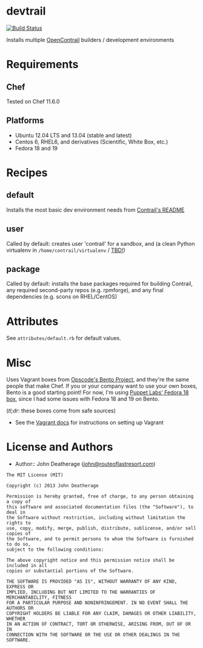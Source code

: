 # devtrail

[![Build Status](https://secure.travis-ci.org/routelastresort/cookbook-devtrail.png)](http://travis-ci.org/routelastresort/cookbook-devtrail)

Installs multiple [OpenContrail](http://opencontrail.org) builders / development environments

# Requirements

## Chef

Tested on Chef 11.6.0

## Platforms

- Ubuntu 12.04 LTS and 13.04 (stable and latest)
- Centos 6, RHEL6, and derivatives (Scientific, White Box, etc.)
- Fedora 18 and 19

# Recipes

## default

Installs the most basic dev environment needs from [Contrail's README](http://juniper.github.io/contrail-vnc/README.html)

## user

Called by default: creates user 'contrail' for a sandbox, and (a clean Python virtualenv in `/home/contrail/virtualenv` / [TBD!](docs/TODO.md))

## package

Called by default: installs the base packages required for building Contrail, any required second-party repos (e.g. rpmforge), and any final dependencies (e.g. scons on RHEL/CentOS)

# Attributes

See `attributes/default.rb` for default values.

# Misc

Uses Vagrant boxes from [Opscode's Bento Project](https://github.com/opscode/bento), and they're the same people that make Chef.  If you or your company want to use your own boxes, Bento is a good starting point!  For now, I'm using [Puppet Labs' Fedora 18 box](http://puppet-vagrant-boxes.puppetlabs.com/), since I had some issues with Fedora 18 and 19 on Bento.

(*tl;dr*: these boxes come from safe sources)

- See the [Vagrant docs](docs/VAGRANT.md) for instructions on setting up Vagrant

# License and Authors

- Author:: John Deatherage (john@routeoflastresort.com)

```text
The MIT License (MIT)

Copyright (c) 2013 John Deatherage

Permission is hereby granted, free of charge, to any person obtaining a copy of
this software and associated documentation files (the "Software"), to deal in
the Software without restriction, including without limitation the rights to
use, copy, modify, merge, publish, distribute, sublicense, and/or sell copies of
the Software, and to permit persons to whom the Software is furnished to do so,
subject to the following conditions:

The above copyright notice and this permission notice shall be included in all
copies or substantial portions of the Software.

THE SOFTWARE IS PROVIDED "AS IS", WITHOUT WARRANTY OF ANY KIND, EXPRESS OR
IMPLIED, INCLUDING BUT NOT LIMITED TO THE WARRANTIES OF MERCHANTABILITY, FITNESS
FOR A PARTICULAR PURPOSE AND NONINFRINGEMENT. IN NO EVENT SHALL THE AUTHORS OR
COPYRIGHT HOLDERS BE LIABLE FOR ANY CLAIM, DAMAGES OR OTHER LIABILITY, WHETHER
IN AN ACTION OF CONTRACT, TORT OR OTHERWISE, ARISING FROM, OUT OF OR IN
CONNECTION WITH THE SOFTWARE OR THE USE OR OTHER DEALINGS IN THE SOFTWARE.
```
